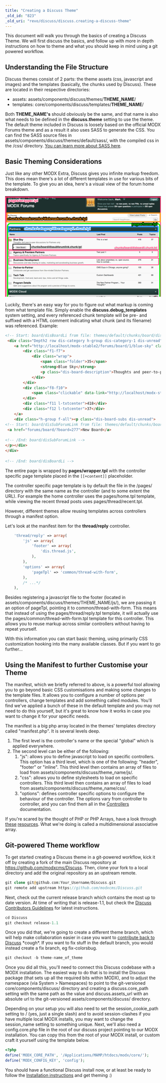 ```yaml
---
title: "Creating a Discuss Theme"
_old_id: "823"
_old_uri: "revo/discuss/discuss.creating-a-discuss-theme"
---
```


This document will walk you through the basics of creating a Discuss Theme. We will first discuss the basics, and follow up with more in depth instructions on how to theme and what you should keep in mind using a git powered workflow.

## Understanding the File Structure

Discuss themes consist of 2 parts: the theme assets (css, javascript and images) and the templates (basically, the chunks used by Discuss). These are located in their respective directories:

- assets: assets/components/discuss/themes/**THEME\_NAME**/
- templates: core/components/discuss/templates/**THEME\_NAME**/

Both **THEME\_NAME's** should obviously be the same, and that name is also what needs to be defined in the **discuss.theme** setting to use the theme.
The default theme included in Discuss is loosely based on the official MODX Forums theme and as a result it also uses SASS to generate the CSS. You can find the SASS source files in assets/components/discuss/themes/default/sass/, with the compiled css in the /css/ directory. [You can learn more about SASS here](http://sass-lang.com/).

## Basic Theming Considerations

Just like any other MODX Extra, Discuss gives you infinite markup freedom. This does mean there's a lot of different templates in use for various bits of the template. To give you an idea, here's a visual view of the forum home breakdown.

![](basic-theme-structure.png)

Luckily, there's an easy way for you to figure out what markup is coming from what template file. Simply enable the **discuss.debug\_templates** system setting, and every referenced chunk template will be pre- and suffixed with a HTML comment indicating what chunk (and its filename) was referenced. Example:

``` html
<!-- Start: board/disBoardLi from file: themes/default/chunks/board/disboardli.chunk.tpl -->
 <div class="Depth2 row dis-category h-group dis-category-1 dis-unread">
    <a href="http://localhost/modx-stable2/forums/board/1/blue-sky" class="h-group">
        <div class="f1-f7">
            <div class="wrap">
                <span class="folder">35</span>
                <strong>Blue Sky</strong>
                <p class="dis-board-description">Thoughts and peer-to-peer discussions for Partners only</p>
            </div>
        </div>
        <div class="f8-f10">
            <span class="clickable" data-link="http://localhost/modx-stable2/forums/thread/74739/this-is-a-test/#dis-post-414487">This is a test</span>
        </div>
        <div class="f11 l-txtcenter">418</div>
        <div class="f12 l-txtcenter">37</div>
    </a>
    <div class="h-group f-all"><p class="dis-board-subs dis-unread">
<!-- Start: board/disSubForumLink from file: themes/default/chunks/board/dissubforumlink.chunk.tpl -->
 <a href="forums/board/?board=277">New Board</a>

<!-- /End: board/disSubForumLink -->
</p></div>
</div>

<!-- /End: board/disBoardLi -->
```

The entire page is wrapped by **pages/wrapper.tpl** with the controller specific page template placed in the `[[+content]]` placeholder.

The controller specific page template is by default the file in the /pages/ directory with the same name as the controller (and to some extent the URL). For example the home controller uses the pages/home.tpl template, while viewing the recent thread posts uses pages/thread/recent.tpl.

However, different themes allow reusing templates across controllers through a manifest option.

Let's look at the manifest item for the **thread/reply** controller.

``` php
    'thread/reply' => array(
        'js' => array(
            'footer' => array(
                'dis.thread.js',
            ),
        ),
        'options' => array(
            'pageTpl' => 'common/thread-with-form',
        ),
        /* ...*/
    ),
```

Besides registering a javascript file to the footer (located in assets/components/discuss/themes/THEME\_NAME/js/), we are passing it an option of pageTpl, pointing it to common/thread-with-form. This means that instead of using the pages/thread/reply.tpl template, it will actually use the pages/common/thread-with-form.tpl template for this controller. This allows you to reuse markup across similar controllers without having to repeat yourself.

With this information you can start basic theming, using primarily CSS customization hooking into the many available classes. But if you want to go further...

## Using the Manifest to further Customise your Theme

The manifest, which we briefly referred to above, is a powerful tool allowing you to go beyond basic CSS customisations and making some changes to the template files. It allows you to configure a number of options per controllers, change templates and add something called modules. You'll find we've applied a bunch of these in the default template and you may not need to do this yourself, but it's great to know how it works in case you want to change it for your specific needs.

The manifest is a big php array located in the themes' templates directory called "manifest.php". It is several levels deep.

1. The first level is the controller's name or the special "global" which is applied everywhere.
2. The second level can be either of the following:
     1. "js": allows you to define javascript to load on specific controllers. This option has a third level, which is one of the following: "header", "footer" or "inline". This third level then contains an array of files to load from assets/components/discuss/theme\_name/js/.
     2. "css": allows you to define stylesheets to load on specific controllers. This third level then contains an array of files to load from assets/components/discuss/theme\_name/css/.
     3. "options": defines controller specific options to configure the behaviour of the controller. The options vary from controller to controller, and you can find them all in the [Controllers](extras/discuss/discuss.controllers "Discuss.Controllers") documentation.

If you're scared by the thought of PHP or PHP Arrays, have a look through [these](http://www.tizag.com/phpT/arrays.php) [resources](http://www.htmlandphp.com/beginner-php/207-introduction-to-arrays-in-php.html). What we're doing is called a multidimensional associative array.

## Git-powered Theme workflow

To get started creating a Discuss theme in a git-powered workflow, kick it off by creating a fork of the main Discuss repository at <https://github.com/modxcms/Discuss>. Then, clone your fork to a local directory and add the original repository as an upstream remote.

``` php
git clone git@github.com:Your_Username/Discuss.git
git remote add upstream https://github.com/modxcms/Discuss.git
```

Next, check out the current release branch which contains the most up to date version. At time of writing that is release-1.1, but check the [Discuss Contributors Guidelines](extras/discuss/discuss.contributing "Discuss.Contributing") for latest instructions.

``` php
cd Discuss
git checkout release-1.1
```

Once you did that, we're going to create a different theme branch, which will help make collaboration easier in case you want to [contribute back to Discuss](extras/discuss/discuss.contributing "Discuss.Contributing") \*cough\*. If you want to fix stuff in the default branch, you would instead create a fix branch, eg fix-colorsbug.

``` php
git checkout -b theme-name_of_theme
```

Once you did all this, you'll need to connect this Discuss codebase with a MODX installation. The easiest way to do that is to install the Discuss package (that sets up all the required bits within MODX), and to adjust the namespace (via System > Namespaces) to point to the git-versioned core/components/discuss/ directory and creating a discuss.core\_path setting with the same path as the value and discuss.assets\_url with an absolute url to the git-versioned assets/components/discuss/ directory.

Depending on your setup you will also need to set the session\_cookie\_path setting to / (yes, just a single slash) and to avoid session-clashes if you have multiple local MODX installs, you may want to change the session\_name setting to something unique. Next, we'll also need a config.core.php file in the root of our discuss project pointing to our MODX installation. You can copy this from the root of your MODX install, or custom craft it yourself using the template below.

``` php
<?php
define('MODX_CORE_PATH', '/Applications/MAMP/htdocs/modx/core/');
define('MODX_CONFIG_KEY', 'config');
```

You should have a functional Discuss install now, or at least be ready to follow the [Installation instructions](extras/discuss/discuss.installation "Discuss.Installation") and get theming :)

